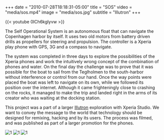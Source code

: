+++
date = "2010-07-28T18:18:31-05:00"
title = "SOS"
video = "media/sos.mp4"
image = "media/sos.jpg"
subtitle = "Illutron"
+++

{{< youtube 0lCh6kglyvw >}}

The Self Operational System is an autonomous float that can navigate the Copenhagen harbor by itself. It uses two old motors from battery driven drills as propellers for steering and propulsion. The controller is a Xperia play phone with GPS, 3G and a compass to navigate.

The system was completed in three days to explore the possibilities of the Xperia phones and work the intuitively wrong concept of the combination of phones and water. On the final day the challenge was to prove that it was possible for the boat to sail from the Teglholmen to the south-harbor without interference or control from our hand. Once the way points were placed the boat was left to navigate on its own, while we followed its position over the internet. Although it came frighteningly close to crashing on the rocks, it managed to make the trip and landed right in the arms of its creator who was waiting at the docking station.

This project was a part of a larger [Illutron](http://illutron.dk) exploration with Xperia Studio. We want to convey the message to the world that technology should be designed for remixing, hacking and by its users. The process was filmed, and was published as part of a larger promotion for the phones.

![1](work/sos/04.jpg)
![1](work/sos/03.jpg)
![1](work/sos/02.jpg)
